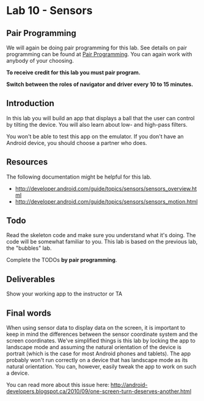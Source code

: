# Lab 10 - Sensors

## Pair Programming

We will again be doing pair programming for this lab.  See details on pair programming can be found at [Pair Programming](../docs/PAIR_PROGRAMMING.md).  You can again work with anybody of your choosing.

**To receive credit for this lab you must pair program.**

**Switch between the roles of navigator and driver every 10 to 15
minutes.**

## Introduction

In this lab you will build an app that displays a ball that the user can control by tilting the device. You will also learn about low- and high-pass filters.

You won't be able to test this app on the emulator. If you don't have an Android device, you should choose a partner who does.

## Resources

The following documentation might be helpful for this lab.
* http://developer.android.com/guide/topics/sensors/sensors_overview.html
* http://developer.android.com/guide/topics/sensors/sensors_motion.html


## Todo

Read the skeleton code and make sure you understand what it's doing. The code will be somewhat familiar to you. This lab is based on the previous lab, the "bubbles" lab.

Complete the TODOs **by pair programming**.

## Deliverables

Show your working app to the instructor or TA

## Final words

When using sensor data to display data on the screen, it is important to keep in mind the differences between the sensor coordinate system and the screen coordinates. We've simplified things is this lab by locking the app to landscape mode and assuming the natural orientation of the device is portrait (which is the case for most Android phones and tablets). The app probably won't run correctly on a device that has landscape mode as its natural orientation. You can, however, easily tweak the app to work on such a device.

You can read more about this issue here: http://android-developers.blogspot.ca/2010/09/one-screen-turn-deserves-another.html

